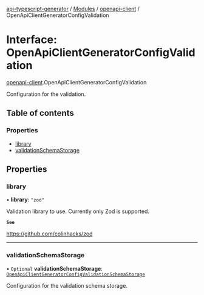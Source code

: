 [api-typescript-generator](../../README.md) / [Modules](../modules.md) / [openapi-client](../modules/openapi_client.md) / OpenApiClientGeneratorConfigValidation

# Interface: OpenApiClientGeneratorConfigValidation

[openapi-client](../modules/openapi_client.md).OpenApiClientGeneratorConfigValidation

Configuration for the validation.

## Table of contents

### Properties

- [library](openapi_client.OpenApiClientGeneratorConfigValidation.md#library)
- [validationSchemaStorage](openapi_client.OpenApiClientGeneratorConfigValidation.md#validationschemastorage)

## Properties

### library

• **library**: ``"zod"``

Validation library to use. Currently only Zod is supported.

**`See`**

https://github.com/colinhacks/zod

___

### validationSchemaStorage

• `Optional` **validationSchemaStorage**: [`OpenApiClientGeneratorConfigValidationSchemaStorage`](openapi_client.OpenApiClientGeneratorConfigValidationSchemaStorage.md)

Configuration for the validation schema storage.

